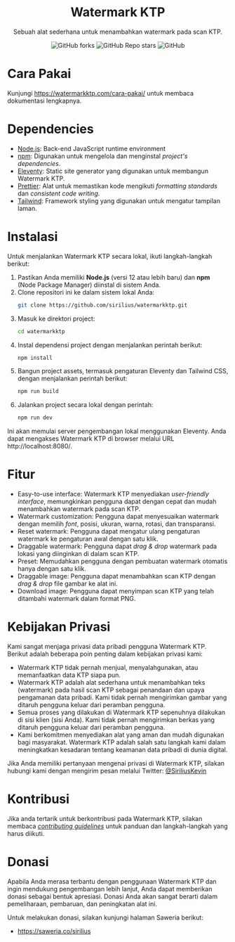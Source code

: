 <h1 align="center">Watermark KTP</h1>
<p align="center">Sebuah alat sederhana untuk menambahkan watermark pada scan KTP.</p>

<div align="center">
    <img alt="GitHub forks" src="https://img.shields.io/github/forks/sirilius/watermarkktp">
    <img alt="GitHub Repo stars" src="https://img.shields.io/github/stars/sirilius/watermarkktp">
    <img alt="GitHub" src="https://img.shields.io/github/license/sirilius/watermarkktp">
</div>

# Cara Pakai

Kunjungi https://watermarkktp.com/cara-pakai/ untuk membaca dokumentasi lengkapnya.

# Dependencies

- [Node.js](https://nodejs.org/): Back-end JavaScript runtime environment
- [npm](https://www.npmjs.com/): Digunakan untuk mengelola dan menginstal _project's dependencies_.
- [Eleventy](https://www.11ty.dev/): Static site generator yang digunakan untuk membangun Watermark KTP.
- [Prettier](https://prettier.io/): Alat untuk memastikan kode mengikuti _formatting standards_ dan _consistent code writing_.
- [Tailwind](https://tailwindcss.com/): Framework styling yang digunakan untuk mengatur tampilan laman.

# Instalasi

Untuk menjalankan Watermark KTP secara lokal, ikuti langkah-langkah berikut:

1. Pastikan Anda memiliki **Node.js** (versi 12 atau lebih baru) dan **npm** (Node Package Manager) diinstal di sistem Anda.
2. Clone repositori ini ke dalam sistem lokal Anda:
   ```sh
   git clone https://github.com/sirilius/watermarkktp.git
   ```
3. Masuk ke direktori project:
   ```sh
   cd watermarkktp
   ```
4. Instal dependensi project dengan menjalankan perintah berikut:
   ```sh
   npm install
   ```
5. Bangun project assets, termasuk pengaturan Eleventy dan Tailwind CSS, dengan menjalankan perintah berikut:
   ```sh
   npm run build
   ```
6. Jalankan project secara lokal dengan perintah:
   ```sh
   npm run dev
   ```

Ini akan memulai server pengembangan lokal menggunakan Eleventy. Anda dapat mengakses Watermark KTP di browser melalui URL http://localhost:8080/.

# Fitur

- Easy-to-use interface: Watermark KTP menyediakan _user-friendly interface_, memungkinkan pengguna dapat dengan cepat dan mudah menambahkan watermark pada scan KTP.
- Watermark customization: Pengguna dapat menyesuaikan watermark dengan memilih _font_, posisi, ukuran, warna, rotasi, dan transparansi.
- Reset watermark: Pengguna dapat mengatur ulang pengaturan watermark ke pengaturan awal dengan satu klik.
- Draggable watermark: Pengguna dapat _drag & drop_ watermark pada lokasi yang diinginkan di dalam scan KTP.
- Preset: Memudahkan pengguna dengan pembuatan watermark otomatis hanya dengan satu klik.
- Draggable image: Pengguna dapat menambahkan scan KTP dengan _drag & drop_ file gambar ke alat ini.
- Download image: Pengguna dapat menyimpan scan KTP yang telah ditambahi watermark dalam format PNG.

# Kebijakan Privasi

Kami sangat menjaga privasi data pribadi pengguna Watermark KTP. Berikut adalah beberapa poin penting dalam kebijakan privasi kami:

- Watermark KTP tidak pernah menjual, menyalahgunakan, atau memanfaatkan data KTP siapa pun.
- Watermark KTP adalah alat sederhana untuk menambahkan teks (watermark) pada hasil scan KTP sebagai penandaan dan upaya pengamanan data pribadi. Kami tidak pernah mengirimkan gambar yang ditaruh pengguna keluar dari peramban pengguna.
- Semua proses yang dilakukan di Watermark KTP sepenuhnya dilakukan di sisi klien (sisi Anda). Kami tidak pernah mengirimkan berkas yang ditaruh pengguna keluar dari peramban pengguna.
- Kami berkomitmen menyediakan alat yang aman dan mudah digunakan bagi masyarakat. Watermark KTP adalah salah satu langkah kami dalam meningkatkan kesadaran tentang keamanan data pribadi di dunia digital.

Jika Anda memiliki pertanyaan mengenai privasi di Watermark KTP, silakan hubungi kami dengan mengirim pesan melalui Twitter: [@SiriliusKevin](https://twitter.com/SiriliusKevin)

# Kontribusi

Jika anda tertarik untuk berkontribusi pada Watermark KTP, silakan membaca [_contributing guidelines_](./.github/CONTRIBUTING.md) untuk panduan dan langkah-langkah yang harus diikuti.

# Donasi

Apabila Anda merasa terbantu dengan penggunaan Watermark KTP dan ingin mendukung pengembangan lebih lanjut, Anda dapat memberikan donasi sebagai bentuk apresiasi. Donasi Anda akan sangat berarti dalam pemeliharaan, pembaruan, dan peningkatan alat ini.

Untuk melakukan donasi, silakan kunjungi halaman Saweria berikut:

- https://saweria.co/sirilius
